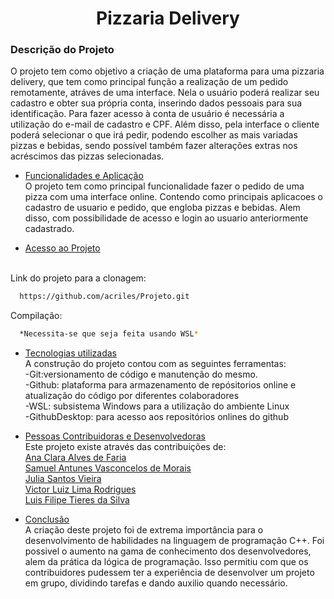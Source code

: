 
<h1 align=center>Pizzaria Delivery</h1>
<h3>Descrição do Projeto<br></h3>
 <p> O projeto tem como objetivo a criação de uma plataforma para uma pizzaria delivery, que tem como principal função a realização 
de um pedido remotamente, atráves de uma interface. Nela o usuário poderá realizar seu cadastro e obter sua própria conta, inserindo 
dados pessoais para sua identificação. Para fazer acesso à conta de usuário é necessária a utilização do e-mail de cadastro e CPF. Além 
disso, pela interface o cliente poderá selecionar o que irá pedir, podendo escolher as mais variadas pizzas e bebidas, sendo possível também 
fazer alterações extras nos acréscimos das pizzas selecionadas. </p>

* [Funcionalidades e Aplicação](#funcionalidades-e-aplicação) <br>
O projeto tem como principal funcionalidade fazer o pedido de uma pizza com uma interface online. Contendo como principais aplicacoes o cadastro de usuario e pedido, que engloba pizzas e bebidas. Alem disso, com possibilidade de acesso e login ao usuario anteriormente cadastrado. <br>

* [Acesso ao Projeto](#acesso-ao-projeto) <br> <br>

Link do projeto para a clonagem: 
```bash
  https://github.com/acriles/Projeto.git
```
Compilação:

```bash
  *Necessita-se que seja feita usando WSL*
```

* [Tecnologias utilizadas](#tecnologias-utilizadas) <br>
  A construção do projeto contou com as seguintes ferramentas: <br>
-Git:versionamento de código e manutenção do mesmo. <br>
-Github: plataforma para armazenamento de repósitorios online e atualização do código por diferentes colaboradores <br>
-WSL: subsistema Windows para a utilização do ambiente Linux <br>
-GithubDesktop: para acesso aos repositórios onlines do github <br>

* [Pessoas Contribuidoras e Desenvolvedoras](#pessoas-contribuidoras) <br>
Este projeto existe através das contribuições de: <br>
[Ana Clara Alves de Faria](https://github.com/acriles)  
[Samuel Antunes Vasconcelos de Morais](https://github.com/samucavm2)  
[Julia Santos Vieira](https://github.com/juliasvieira)  
[Victor Luiz Lima Rodrigues](https://github.com/vluizlr)  
[Luis Filipe Tieres da Silva](https://github.com/LuisTieres) 

* [Conclusão](#conclusão) <br> 
A criação deste projeto foi de extrema importância para o desenvolvimento de habilidades na linguagem de programação C++. Foi possivel o aumento na gama de conhecimento dos desenvolvedores, alem da prática da lógica de programação. Isso permitiu com que os contribuidores pudessem ter a experiência de desenvolver um projeto em grupo, dividindo tarefas e dando auxilio quando necessário. 

